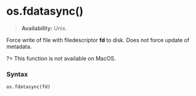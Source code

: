 # os.fdatasync()

> **Availability:** Unix.

Force write of file with filedescriptor **fd** to disk. Does not force update of metadata.

?> This function is not available on MacOS.

### Syntax

```python
os.fdatasync(fd)
```